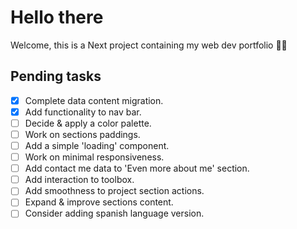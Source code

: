 # Hello there

Welcome, this is a Next project containing my web dev portfolio 👨‍💻

## Pending tasks

- [X] Complete data content migration.
- [X] Add functionality to nav bar.
- [ ] Decide & apply a color palette.
- [ ] Work on sections paddings.
- [ ] Add a simple 'loading' component.
- [ ] Work on minimal responsiveness.
- [ ] Add contact me data to 'Even more about me' section.
- [ ] Add interaction to toolbox.
- [ ] Add smoothness to project section actions.
- [ ] Expand & improve sections content.
- [ ] Consider adding spanish language version.
